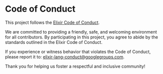 # Code of Conduct

This project follows the [Elixir Code of Conduct](https://github.com/elixir-lang/elixir/blob/main/CODE_OF_CONDUCT.md).

We are committed to providing a friendly, safe, and welcoming environment for
all contributors. By participating in this project, you agree to abide by the
standards outlined in the Elixir Code of Conduct.

If you experience or witness behavior that violates the Code of Conduct, please
report it to: [elixir-lang-conduct@googlegroups.com](mailto:elixir-lang-conduct@googlegroups.com).

Thank you for helping us foster a respectful and inclusive community!
